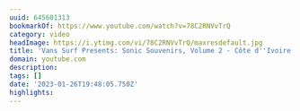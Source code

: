 ```yaml
---
uuid: 645601313
bookmarkOf: https://www.youtube.com/watch?v=78C2RNVvTrQ
category: video
headImage: https://i.ytimg.com/vi/78C2RNVvTrQ/maxresdefault.jpg
title: 'Vans Surf Presents: Sonic Souvenirs, Volume 2 - Côte d''Ivoire'
domain: youtube.com
description:
tags: []
date: '2023-01-26T19:48:05.750Z'
highlights:
---
```




